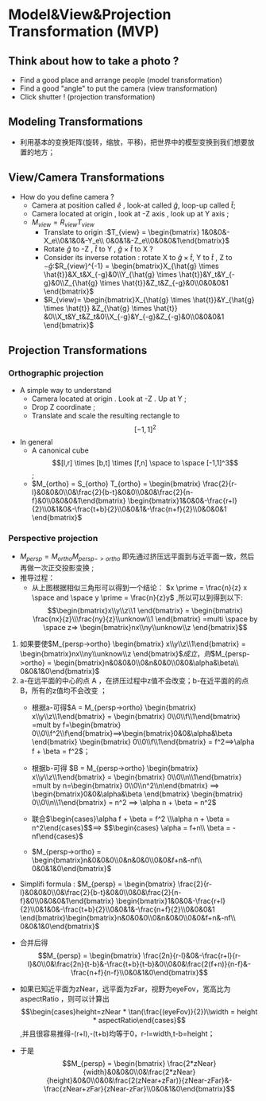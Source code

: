 # Model&View&Projection Transformation (MVP)
## Think about how to take a photo ?
- Find a good place and arrange people (model transformation)
- Find a good "angle" to put the camera (view transformation)
- Click shutter ! (projection transformation)
## Modeling Transformations
- 利用基本的变换矩阵(旋转，缩放，平移)，把世界中的模型变换到我们想要放置的地方；
## View/Camera Transformations
- How do you define camera ?
  - Camera at position called $\hat{e}$ , look-at called $\hat{g}$, loop-up called $\hat{t}$;
  - Camera located at origin , look at -Z axis , look up at Y axis ;
  - $M_{view} = R_{view}T_{view}$ 
    - Translate to origin :$T_{view} = \begin{bmatrix} 1&0&0&-X_e\\0&1&0&-Y_e\\ 0&0&1&-Z_e\\0&0&0&1\end{bmatrix}$
    - Rotate $\hat{g}$ to -Z , $\hat{t}$ to Y , $\hat{g} \times \hat{t}$ to X ?
    - Consider its inverse rotation :  rotate X to $\hat{g} \times \hat{t}$, Y to $\hat{t}$ , Z to $-\hat{g}$:$R_{view}^{-1} = \begin{bmatrix}X_{\hat{g} \times \hat{t}}&X_t&X_{-g}&0\\Y_{\hat{g} \times \hat{t}}&Y_t&Y_{-g}&0\\Z_{\hat{g} \times \hat{t}}&Z_t&Z_{-g}&0\\0&0&0&1 \end{bmatrix}$
    - $R_{view}= \begin{bmatrix}X_{\hat{g} \times \hat{t}}&Y_{\hat{g} \times \hat{t}} &Z_{\hat{g} \times \hat{t}} &0\\X_t&Y_t&Z_t&0\\X_{-g}&Y_{-g}&Z_{-g}&0\\0&0&0&1 \end{bmatrix}$

## Projection Transformations
### Orthographic projection
- A simple way to understand
  - Camera located at origin . Look at -Z . Up at  Y ;
  - Drop Z coordinate ;
  - Translate and scale the resulting rectangle to $$[-1,1]^2$$
- In general 
  - A canonical cube $$[l,r] \times [b,t] \times [f,n] \space to \space [-1,1]^3$$;
  - $M_{ortho} = S_{ortho} T_{ortho} = \begin{bmatrix} \frac{2}{r-l}&0&0&0\\0&\frac{2}{b-t}&0&0\\0&0&\frac{2}{n-f}&0\\0&0&0&1\end{bmatrix} \begin{bmatrix}1&0&0&-\frac{r+l}{2}\\0&1&0&-\frac{t+b}{2}\\0&0&1&-\frac{n+f}{2}\\0&0&0&1 \end{bmatrix}$

### Perspective projection
- $M_{persp} = M_{ortho} M_{persp->ortho}$ 即先通过挤压远平面到与近平面一致，然后再做一次正交投影变换 ;
- 推导过程：
  - 从上图根据相似三角形可以得到一个结论：
  $x \prime = \frac{n}{z} x \space and \space y \prime = \frac{n}{z}y$
   ,所以可以到得到以下:
   $$\begin{bmatrix}x\\y\\z\\1 \end{bmatrix} = \begin{bmatrix} \frac{nx}{z}\\\frac{ny}{z}\\unknow\\1 \end{bmatrix} =multi \space by \space z=> \begin{bmatrix}nx\\ny\\unknow\\z \end{bmatrix}$$
1. 如果要使$M_{persp->ortho} \begin{bmatrix} x\\y\\z\\1\end{bmatrix} = \begin{bmatrix}nx\\ny\\unknow\\z \end{bmatrix}$$成立，则$$M_{persp->ortho} = \begin{bmatrix}n&0&0&0\\0&n&0&0\\0&0&\alpha&\beta\\ 0&0&1&0\end{bmatrix}$
2. a-在远平面的中心的点 A ，在挤压过程中z值不会改变；b-在近平面的的点 B，所有的z值均不会改变 ；
    - 根据a-可得$A = M_{persp->ortho} \begin{bmatrix} x\\y\\z\\1\end{bmatrix} = \begin{bmatrix} 0\\0\\f\\1\end{bmatrix} =mult by f=\begin{bmatrix} 0\\0\\f^2\\f\end{bmatrix}==>\begin{bmatrix}0&0&\alpha&\beta \end{bmatrix} \begin{bmatrix} 0\\0\\f\\1\end{bmatrix} = f^2==>\alpha f + \beta = f^2$；

    - 根据b-可得 $B = M_{persp->ortho} \begin{bmatrix} x\\y\\z\\1\end{bmatrix} = \begin{bmatrix} 0\\0\\n\\1\end{bmatrix} =mult by n=\begin{bmatrix} 0\\0\\n^2\\n\end{bmatrix} ==> \begin{bmatrix}0&0&\alpha&\beta \end{bmatrix} \begin{bmatrix} 0\\0\\n\\1\end{bmatrix} = n^2 ==> \alpha n + \beta = n^2$
    - 联合$\begin{cases}\alpha f + \beta = f^2 \\\alpha n + \beta = n^2\end{cases}$$==> $$\begin{cases}  \alpha = f+n\\ \beta = -nf\end{cases}$
    - $M_{persp->ortho} = \begin{bmatrix}n&0&0&0\\0&n&0&0\\0&0&f+n&-nf\\ 0&0&1&0\end{bmatrix}$
- Simplifi formula : $M_{persp} = \begin{bmatrix} \frac{2}{r-l}&0&0&0\\0&\frac{2}{b-t}&0&0\\0&0&\frac{2}{n-f}&0\\0&0&0&1\end{bmatrix} \begin{bmatrix}1&0&0&-\frac{r+l}{2}\\0&1&0&-\frac{t+b}{2}\\0&0&1&-\frac{n+f}{2}\\0&0&0&1 \end{bmatrix}\begin{bmatrix}n&0&0&0\\0&n&0&0\\0&0&f+n&-nf\\ 0&0&1&0\end{bmatrix}$

- 合并后得$$M_{persp} = \begin{bmatrix} \frac{2n}{r-l}&0&-\frac{r+l}{r-l}&0\\0&\frac{2n}{t-b}&-\frac{t+b}{t-b}&0\\0&0&\frac{2(f+n)}{n-f}&-\frac{n+f}{n-f}\\0&0&1&0\end{bmatrix}$$
- 如果已知近平面为zNear，远平面为zFar，视野为eyeFov，宽高比为 aspectRatio ，则可以计算出$$\begin{cases}height=zNear * \tan(\frac{(eyeFov)}{2})\\width = height * aspectRatio\end{cases}$$,并且很容易推得-(r+l),-(t+b)均等于0，r-l=width,t-b=height；
- 于是$$M_{persp} = \begin{bmatrix} \frac{2*zNear}{width}&0&0&0\\0&\frac{2*zNear}{height}&0&0\\0&0&\frac{2(zNear+zFar)}{zNear-zFar}&-\frac{zNear+zFar}{zNear-zFar}\\0&0&1&0\end{bmatrix}$$

